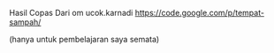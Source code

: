 Hasil Copas Dari om ucok.karnadi https://code.google.com/p/tempat-sampah/



(hanya untuk pembelajaran saya semata)